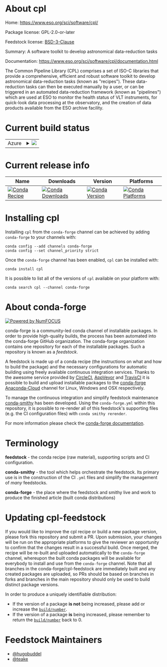 About cpl
=========

Home: https://www.eso.org/sci/software/cpl/

Package license: GPL-2.0-or-later

Feedstock license: [BSD-3-Clause](https://github.com/conda-forge/cpl-feedstock/blob/master/LICENSE.txt)

Summary: A software toolkit to develop astronomical data-reduction tasks

Documentation: https://www.eso.org/sci/software/cpl/documentation.html

The Common Pipeline Library (CPL) comprises a set of ISO-C libraries
that provide a comprehensive, efficient and robust software toolkit
to develop astronomical data-reduction tasks (known as "recipes").
These data-reduction tasks can then be executed manually by a user,
or can be triggered in an automated data-reduction framework (known
as "pipelines") which are used at ESO to monitor the health status
of VLT instruments, for quick-look data processing at the observatory,
and the creation of data products available from the ESO archive facility.


Current build status
====================


<table>
    
  <tr>
    <td>Azure</td>
    <td>
      <details>
        <summary>
          <a href="https://dev.azure.com/conda-forge/feedstock-builds/_build/latest?definitionId=15635&branchName=master">
            <img src="https://dev.azure.com/conda-forge/feedstock-builds/_apis/build/status/cpl-feedstock?branchName=master">
          </a>
        </summary>
        <table>
          <thead><tr><th>Variant</th><th>Status</th></tr></thead>
          <tbody><tr>
              <td>linux_64</td>
              <td>
                <a href="https://dev.azure.com/conda-forge/feedstock-builds/_build/latest?definitionId=15635&branchName=master">
                  <img src="https://dev.azure.com/conda-forge/feedstock-builds/_apis/build/status/cpl-feedstock?branchName=master&jobName=linux&configuration=linux_64_" alt="variant">
                </a>
              </td>
            </tr>
          </tbody>
        </table>
      </details>
    </td>
  </tr>
</table>

Current release info
====================

| Name | Downloads | Version | Platforms |
| --- | --- | --- | --- |
| [![Conda Recipe](https://img.shields.io/badge/recipe-cpl-green.svg)](https://anaconda.org/conda-forge/cpl) | [![Conda Downloads](https://img.shields.io/conda/dn/conda-forge/cpl.svg)](https://anaconda.org/conda-forge/cpl) | [![Conda Version](https://img.shields.io/conda/vn/conda-forge/cpl.svg)](https://anaconda.org/conda-forge/cpl) | [![Conda Platforms](https://img.shields.io/conda/pn/conda-forge/cpl.svg)](https://anaconda.org/conda-forge/cpl) |

Installing cpl
==============

Installing `cpl` from the `conda-forge` channel can be achieved by adding `conda-forge` to your channels with:

```
conda config --add channels conda-forge
conda config --set channel_priority strict
```

Once the `conda-forge` channel has been enabled, `cpl` can be installed with:

```
conda install cpl
```

It is possible to list all of the versions of `cpl` available on your platform with:

```
conda search cpl --channel conda-forge
```


About conda-forge
=================

[![Powered by
NumFOCUS](https://img.shields.io/badge/powered%20by-NumFOCUS-orange.svg?style=flat&colorA=E1523D&colorB=007D8A)](https://numfocus.org)

conda-forge is a community-led conda channel of installable packages.
In order to provide high-quality builds, the process has been automated into the
conda-forge GitHub organization. The conda-forge organization contains one repository
for each of the installable packages. Such a repository is known as a *feedstock*.

A feedstock is made up of a conda recipe (the instructions on what and how to build
the package) and the necessary configurations for automatic building using freely
available continuous integration services. Thanks to the awesome service provided by
[CircleCI](https://circleci.com/), [AppVeyor](https://www.appveyor.com/)
and [TravisCI](https://travis-ci.com/) it is possible to build and upload installable
packages to the [conda-forge](https://anaconda.org/conda-forge)
[Anaconda-Cloud](https://anaconda.org/) channel for Linux, Windows and OSX respectively.

To manage the continuous integration and simplify feedstock maintenance
[conda-smithy](https://github.com/conda-forge/conda-smithy) has been developed.
Using the ``conda-forge.yml`` within this repository, it is possible to re-render all of
this feedstock's supporting files (e.g. the CI configuration files) with ``conda smithy rerender``.

For more information please check the [conda-forge documentation](https://conda-forge.org/docs/).

Terminology
===========

**feedstock** - the conda recipe (raw material), supporting scripts and CI configuration.

**conda-smithy** - the tool which helps orchestrate the feedstock.
                   Its primary use is in the construction of the CI ``.yml`` files
                   and simplify the management of *many* feedstocks.

**conda-forge** - the place where the feedstock and smithy live and work to
                  produce the finished article (built conda distributions)


Updating cpl-feedstock
======================

If you would like to improve the cpl recipe or build a new
package version, please fork this repository and submit a PR. Upon submission,
your changes will be run on the appropriate platforms to give the reviewer an
opportunity to confirm that the changes result in a successful build. Once
merged, the recipe will be re-built and uploaded automatically to the
`conda-forge` channel, whereupon the built conda packages will be available for
everybody to install and use from the `conda-forge` channel.
Note that all branches in the conda-forge/cpl-feedstock are
immediately built and any created packages are uploaded, so PRs should be based
on branches in forks and branches in the main repository should only be used to
build distinct package versions.

In order to produce a uniquely identifiable distribution:
 * If the version of a package **is not** being increased, please add or increase
   the [``build/number``](https://docs.conda.io/projects/conda-build/en/latest/resources/define-metadata.html#build-number-and-string).
 * If the version of a package **is** being increased, please remember to return
   the [``build/number``](https://docs.conda.io/projects/conda-build/en/latest/resources/define-metadata.html#build-number-and-string)
   back to 0.

Feedstock Maintainers
=====================

* [@hugobuddel](https://github.com/hugobuddel/)
* [@teake](https://github.com/teake/)

